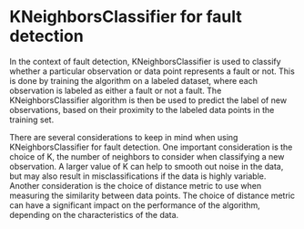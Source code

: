 # KNeighborsClassifier for fault detection
In the context of fault detection, KNeighborsClassifier is used to classify whether a particular observation or data point represents a fault or not. This is done by training the algorithm on a labeled dataset, where each observation is labeled as either a fault or not a fault. The KNeighborsClassifier algorithm is then be used to predict the label of new observations, based on their proximity to the labeled data points in the training set.

There are several considerations to keep in mind when using KNeighborsClassifier for fault detection. One important consideration is the choice of K, the number of neighbors to consider when classifying a new observation. A larger value of K can help to smooth out noise in the data, but may also result in misclassifications if the data is highly variable. Another consideration is the choice of distance metric to use when measuring the similarity between data points. The choice of distance metric can have a significant impact on the performance of the algorithm, depending on the characteristics of the data.
